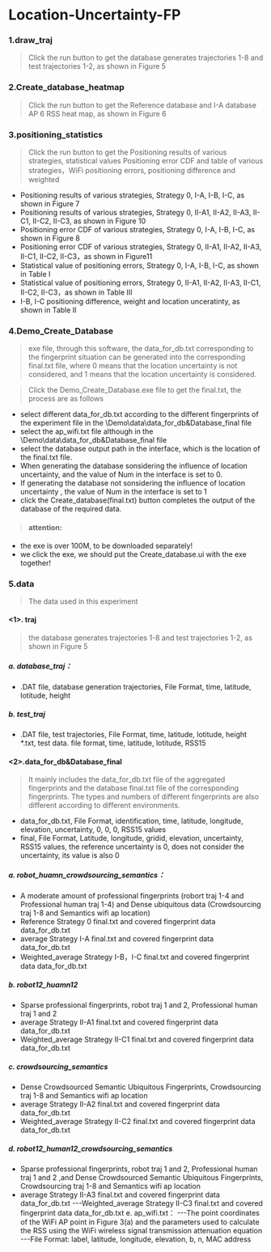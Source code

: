 # Location-Uncertainty-FP
### 1.draw_traj
> Click the run button to get the database generates trajectories 1-8 and test trajectories 1-2, as shown in Figure 5 

### 2.Create_database_heatmap
> Click the run button to get the Reference database and I-A database AP 6 RSS heat map, as shown in Figure 6
	
### 3.positioning_statistics
> Click the run button to get the Positioning results of various strategies, statistical values Positioning error CDF and table of various strategies，WiFi positioning errors, positioning difference and weighted
* Positioning results of various strategies, Strategy 0, I-A, I-B, I-C, as shown in Figure 7
* Positioning results of various strategies, Strategy 0, II-A1, II-A2, II-A3, II-C1, II-C2, II-C3, as shown in Figure 10
* Positioning error CDF of various strategies, Strategy 0, I-A, I-B, I-C, as shown in Figure 8
* Positioning error CDF of various strategies, Strategy 0, II-A1, II-A2, II-A3, II-C1, II-C2, II-C3，as shown in Figure11
* Statistical value of positioning errors, Strategy 0, I-A, I-B, I-C, as shown in Table I
* Statistical value of positioning errors, Strategy 0, II-A1, II-A2, II-A3, II-C1, II-C2, II-C3，as shown in Table III
* I-B, I-C positioning difference, weight and location unceratinty, as shown in Table II  

### 4.Demo_Create_Database
> exe file, through this software, the data_for_db.txt corresponding to the fingerprint situation can be generated into the corresponding final.txt file, 
     where 0 means that the location uncertainty is not considered, and 1 means that the location uncertainty is considered.  
     
> Click the Demo_Create_Database.exe file to get the final.txt, the process are as follows
* select different data_for_db.txt according to the different fingerprints of the experiment file in the \Demo\data\data_for_db&Database_final file
* select the ap_wifi.txt file although in the \Demo\data\data_for_db&Database_final file
* select the database output path in the interface, which is the location of the final.txt file.
* When generating the database sonsidering the influence of location uncertainty, and the value of Num in the interface is set to 0. 
* If generating the database not sonsidering the influence of location uncertainty , the value of Num in the interface is set to 1
* click the Create_database(final.txt) button completes the output of the database of the required data.  

> #### attention:
* the exe is over 100M, to be downloaded separately!
* we click the exe, we should put the Create_database.ui with the exe together!
### 5.data
> The data used in this experiment
#### <1>. traj
> the database generates trajectories 1-8 and test trajectories 1-2, as shown in Figure 5   

##### a. database_traj：
* .DAT file, database generation trajectories, File Format, time, latitude, lotitude, height  
 
##### b. test_traj
* .DAT file, test trajectories, File Format, time, latitude, lotitude, height 
*.txt, test data. file format, time, latitude, lotitude, RSS15 
#### <2>.data_for_db&Database_final
> It mainly includes the data_for_db.txt file of the aggregated fingerprints and the database final.txt file of the corresponding fingerprints. The types and numbers of different fingerprints are also different according to different environments.
* data_for_db.txt, File Format, identification, time, latitude, longitude, elevation, uncertainty, 0, 0, 0, RSS15 values
* final, File Format,  Latitude, longitude, gridid, elevation, uncertainty, RSS15 values, the reference uncertainty is 0, does not consider the uncertainty, its value is also 0

##### a. robot_huamn_crowdsourcing_semantics：
* A moderate amount of professional fingerprints (robort traj 1-4 and Professional human traj 1-4) and Dense ubiquitous data (Crowdsourcing traj 1-8 and Semantics wifi ap location)
* Reference Strategy 0 final.txt and covered fingerprint data data_for_db.txt
* average Strategy I-A final.txt and covered fingerprint data data_for_db.txt
* Weighted_average Strategy I-B，I-C final.txt and covered fingerprint data data_for_db.txt  

##### b. robot12_huamn12
* Sparse professional fingerprints, robot traj 1 and 2, Professional human traj 1 and 2
* average Strategy II-A1 final.txt and covered fingerprint data data_for_db.txt
* Weighted_average Strategy II-C1 final.txt and covered fingerprint data data_for_db.txt  

##### c. crowdsourcing_semantics
* Dense Crowdsourced Semantic Ubiquitous Fingerprints,  Crowdsourcing traj 1-8 and Semantics wifi ap location
* average Strategy II-A2 final.txt and covered fingerprint data data_for_db.txt
* Weighted_average Strategy II-C2 final.txt and covered fingerprint data data_for_db.txt  

##### d. robot12_human12_crowdsourcing_semantics
* Sparse professional fingerprints, robot traj 1 and 2, Professional human traj 1 and 2 ,and Dense Crowdsourced Semantic Ubiquitous Fingerprints,  Crowdsourcing traj 1-8 and Semantics wifi ap location
* average Strategy II-A3 final.txt and covered fingerprint data data_for_db.txt
       	  ---Weighted_average Strategy II-C3 final.txt and covered fingerprint data data_for_db.txt
	e. ap_wifi.txt：
       	  ---The point coordinates of the WiFi AP point in Figure 3(a) and the parameters used to calculate the RSS using the WiFi wireless signal transmission attenuation equation
       	  ---File Format: label, latitude, longitude, elevation, b, n, MAC address





